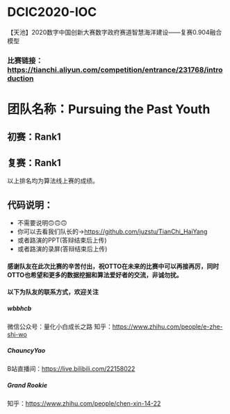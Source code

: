 # DCIC2020-IOC
【天池】2020数字中国创新大赛数字政府赛道智慧海洋建设——复赛0.904融合模型

### 比赛链接：https://tianchi.aliyun.com/competition/entrance/231768/introduction

# 团队名称：Pursuing the Past Youth
## 初赛：Rank1
## 复赛：Rank1

以上排名均为算法线上赛的成绩。

## 代码说明：
- 不需要说明🙃🙃🙃
- 你可以去看我们队长的→https://github.com/juzstu/TianChi_HaiYang
- 或者路演的PPT(答辩结束后上传)
- 或者路演的录屏(答辩结束后上传)

#### 感谢队友在此次比赛的辛苦付出，祝OTTO在未来的比赛中可以再接再厉，同时OTTO也希望和更多的数据挖掘和算法爱好者的交流，非诚勿扰。
#### 以下为队友的联系方式，欢迎关注

##### wbbhcb
微信公众号：量化小白成长之路
知乎：https://www.zhihu.com/people/e-zhe-shi-wo

##### ChauncyYao
B站直播间：https://live.bilibili.com/22158022

##### Grand Rookie
知乎：https://www.zhihu.com/people/chen-xin-14-22